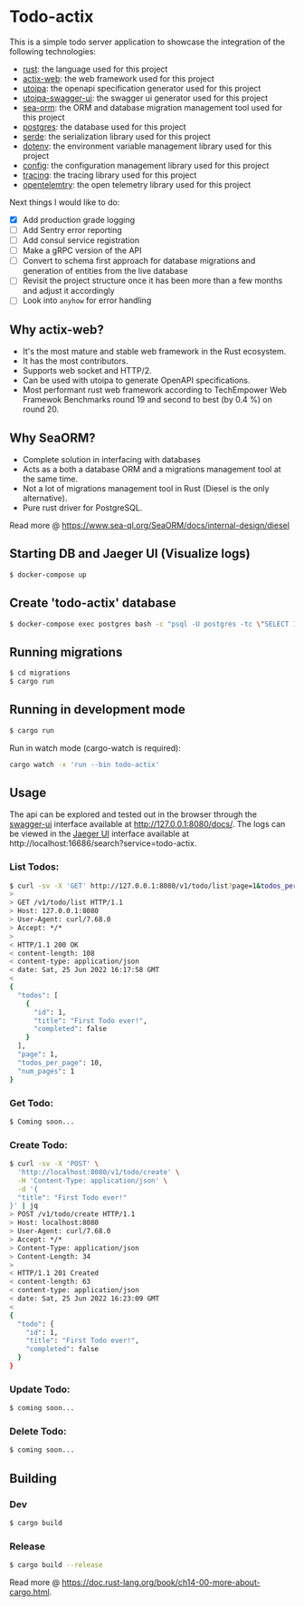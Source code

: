 # Todo-actix

This is a simple todo server application to showcase the integration of the following technologies:

- [rust](https://www.rust-lang.org/): the language used for this project
- [actix-web](https://actix.rs/docs/actix-web/): the web framework used for this project
- [utoipa](https://github.com/juhaku/utoipa): the openapi specification generator used for this project
- [utoipa-swagger-ui](https://github.com/juhaku/utoipa): the swagger ui generator used for this project
- [sea-orm](https://www.sea-ql.org/SeaORM/docs/index): the ORM and database migration management tool used for this project
- [postgres](https://www.postgresql.org/): the database used for this project
- [serde](https://serde.rs/): the serialization library used for this project
- [dotenv](https://github.com/dotenv-rs/dotenv): the environment variable management library used for this project
- [config](https://docs.rs/config/latest/config/): the configuration management library used for this project
- [tracing](https://docs.rs/tracing/latest/tracing/): the tracing library used for this project
- [opentelemtry](https://opentelemetry.io/): the open telemetry library used for this project

Next things I would like to do:

- [x] Add production grade logging
- [ ] Add Sentry error reporting
- [ ] Add consul service registration
- [ ] Make a gRPC version of the API
- [ ] Convert to schema first approach for database migrations and generation of entities from the live database
- [ ] Revisit the project structure once it has been more than a few months and adjust it accordingly
- [ ] Look into `anyhow` for error handling

## Why actix-web?

- It's the most mature and stable web framework in the Rust ecosystem.
- It has the most contributors.
- Supports web socket and HTTP/2.
- Can be used with utoipa to generate OpenAPI specifications.
- Most performant rust web framework according to TechEmpower Web Framewok Benchmarks round 19 and second to best (by 0.4 %) on round 20.

## Why SeaORM?

- Complete solution in interfacing with databases
- Acts as a both a database ORM and a migrations management tool at the same time.
- Not a lot of migrations management tool in Rust (Diesel is the only alternative).
- Pure rust driver for PostgreSQL.

Read more @ https://www.sea-ql.org/SeaORM/docs/internal-design/diesel

## Starting DB and Jaeger UI (Visualize logs)

```sh
$ docker-compose up
```

## Create 'todo-actix' database

```sh
$ docker-compose exec postgres bash -c "psql -U postgres -tc \"SELECT 1 FROM pg_database WHERE datname = 'todo-actix'\" | grep -q 1" || docker-compose exec postgres bash -c "createdb -U postgres 'todo-actix'"
```

## Running migrations

```sh
$ cd migrations
$ cargo run
```

## Running in development mode

```sh
$ cargo run
```

Run in watch mode (cargo-watch is required):

```sh
cargo watch -x 'run --bin todo-actix'
```

## Usage

The api can be explored and tested out in the browser through the [swagger-ui](https://swagger.io/swagger-ui/) interface available at http://127.0.0.1:8080/docs/. The logs can be viewed in the [Jaeger UI](http://localhost:16686/) interface available at http://localhost:16686/search?service=todo-actix.

### List Todos:

```sh
$ curl -sv -X 'GET' http://127.0.0.1:8080/v1/todo/list?page=1&todos_per_page=10 | jq
>
> GET /v1/todo/list HTTP/1.1
> Host: 127.0.0.1:8080
> User-Agent: curl/7.68.0
> Accept: */*
>
< HTTP/1.1 200 OK
< content-length: 108
< content-type: application/json
< date: Sat, 25 Jun 2022 16:17:58 GMT
<
{
  "todos": [
    {
      "id": 1,
      "title": "First Todo ever!",
      "completed": false
    }
  ],
  "page": 1,
  "todos_per_page": 10,
  "num_pages": 1
}
```

### Get Todo:

```sh
$ Coming soon...
```

### Create Todo:

```sh
$ curl -sv -X 'POST' \
  'http://localhost:8080/v1/todo/create' \
  -H 'Content-Type: application/json' \
  -d '{
  "title": "First Todo ever!"
}' | jq
> POST /v1/todo/create HTTP/1.1
> Host: localhost:8080
> User-Agent: curl/7.68.0
> Accept: */*
> Content-Type: application/json
> Content-Length: 34
>
< HTTP/1.1 201 Created
< content-length: 63
< content-type: application/json
< date: Sat, 25 Jun 2022 16:23:09 GMT
<
{
  "todo": {
    "id": 1,
    "title": "First Todo ever!",
    "completed": false
  }
}
```

### Update Todo:

```sh
$ coming soon...
```

### Delete Todo:

```sh
$ coming soon...
```

## Building

### Dev

```sh
$ cargo build
```

### Release

```sh
$ cargo build --release
```

Read more @ https://doc.rust-lang.org/book/ch14-00-more-about-cargo.html.
